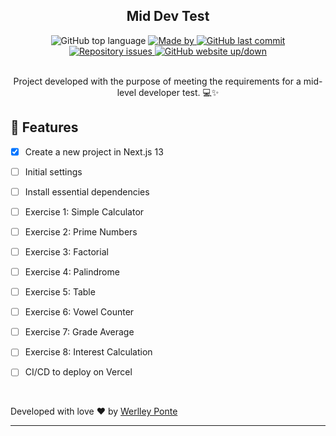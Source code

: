 
<h2 align="center">Mid Dev Test</h2>

<div align="center">
  <img alt="GitHub top language" src="https://img.shields.io/github/languages/top/werlleyg/mdc-partners-application?color=9747FF">

  <a href="https://www.linkedin.com/in/werlleyg/" target="_blank" rel="noopener noreferrer">
    <img alt="Made by" src="https://img.shields.io/badge/developed%20by-Werlley Ponte-9747FF">
  </a>
  
  <a href="https://github.com/werlleyg/mdc-partners-application/commits/main">
    <img alt="GitHub last commit" src="https://img.shields.io/github/last-commit/werlleyg/mdc-partners-application?color=9747FF">
  </a>

  <a href="https://github.com/werlleyg/mdc-partners-application/issues">
    <img alt="Repository issues" src="https://img.shields.io/github/issues/werlleyg/mdc-partners-application?color=9747FF">
  </a>

  <a href="#">
    <img alt="GitHub website up/down" src="https://img.shields.io/website-up-down-green-red/https/siteaqui.com.br.svg">
  </a>
</div>
<br/>
<p align="center">
 Project developed with the purpose of meeting the requirements for a mid-level developer test. 💻✨
</p>

## :space_invader: Features
-   [x] Create a new project in Next.js 13  
-   [ ] Initial settings
-   [ ] Install essential dependencies
-   [ ] Exercise 1: Simple Calculator
-   [ ] Exercise 2: Prime Numbers
-   [ ] Exercise 3: Factorial
-   [ ] Exercise 4: Palindrome
-   [ ] Exercise 5: Table
-   [ ] Exercise 6: Vowel Counter
-   [ ] Exercise 7: Grade Average
-   [ ] Exercise 8: Interest Calculation
-   [ ] CI/CD to deploy on Vercel


<br/>

Developed with love ❤️ by [Werlley Ponte](https://linkedin.com/in/werlleyg)

---
